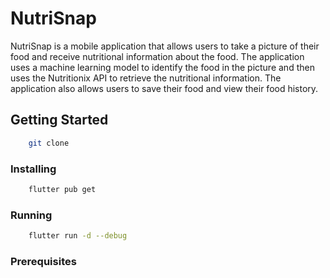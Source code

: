 # NutriSnap

NutriSnap is a mobile application that allows users to take a picture of their food and receive nutritional information about the food. The application uses a machine learning model to identify the food in the picture and then uses the Nutritionix API to retrieve the nutritional information. The application also allows users to save their food and view their food history.

## Getting Started

```bash
    git clone
```

### Installing

```bash
    flutter pub get
```

### Running

```bash
    flutter run -d --debug
```

### Prerequisites
